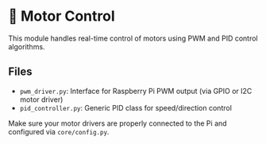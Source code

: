 # 🔧 Motor Control

This module handles real-time control of motors using PWM and PID control algorithms.

## Files

- `pwm_driver.py`: Interface for Raspberry Pi PWM output (via GPIO or I2C motor driver)
- `pid_controller.py`: Generic PID class for speed/direction control

Make sure your motor drivers are properly connected to the Pi and configured via `core/config.py`.
